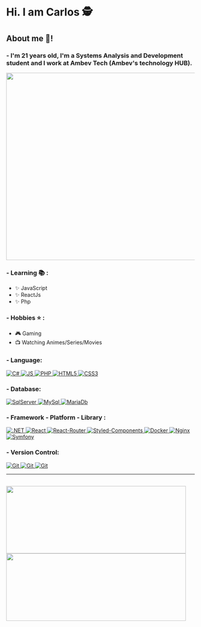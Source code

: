 # Hi. I am Carlos 🕵️

## About me 💬!
### - I'm 21 years old, I'm a Systems Analysis and Development student and I work at Ambev Tech (Ambev's technology HUB).
<div display: "inline_block">

<img src="https://i.gifer.com/origin/aa/aa26530a83a7e74357a120b0cfd8f818.gif" width="1000" height="500">

<p align="left">
  
### - Learning 📚 :
- ✨ JavaScript 
- ✨ ReactJs
- ✨ Php
  
### - Hobbies ⭐ :
- 🎮 Gaming
- 📺 Watching Animes/Series/Movies
 </p>
 
### - Language:

<a href="#">
   <img src="https://img.shields.io/badge/C%23-239120?style=for-the-badge&logo=c-sharp&logoColor=white" alt="C#">
</a>

<a href="#">
   <img src="https://img.shields.io/badge/JavaScript-F7DF1E?style=for-the-badge&logo=javascript&logoColor=black" alt="JS">
</a>

<a href="#">
   <img src="https://img.shields.io/badge/PHP-777BB4?style=for-the-badge&logo=php&logoColor=white" alt="PHP">
</a>

<a href="#">
   <img src="https://img.shields.io/badge/HTML5-E34F26?style=for-the-badge&logo=html5&logoColor=white" alt="HTML5">
</a>

<a href="#">
   <img src="https://img.shields.io/badge/CSS3-1572B6?style=for-the-badge&logo=css3&logoColor=white" alt="CSS3">
</a>

### - Database:

<a href="#">
   <img src="https://img.shields.io/badge/Microsoft%20SQL%20Sever-CC2927?style=for-the-badge&logo=microsoft%20sql%20server&logoColor=white" alt="SqlServer">
</a>

<a href="#">
   <img src="https://img.shields.io/badge/MySQL-00000F?style=for-the-badge&logo=mysql&logoColor=white" alt="MySql">
</a>

<a href="#">
   <img src="https://img.shields.io/badge/MariaDB-003545?style=for-the-badge&logo=mariadb&logoColor=white" alt="MariaDb">
</a>

### - Framework - Platform - Library :

<a href="#">
   <img src="https://img.shields.io/badge/.NET-512BD4?style=for-the-badge&logo=dotnet&logoColor=white" alt=".NET">
</a>

<a href="#">
   <img src="https://img.shields.io/badge/React-20232A?style=for-the-badge&logo=react&logoColor=61DAFB" alt="React">
</a>

<a href="#">
   <img src="https://img.shields.io/badge/React_Router-CA4245?style=for-the-badge&logo=react-router&logoColor=white" alt="React-Router">
</a>

<a href="#">
   <img src="https://img.shields.io/badge/styled--components-DB7093?style=for-the-badge&logo=styled-components&logoColor=white" alt="Styled-Components">
</a>


<a href="#">
   <img src="https://img.shields.io/badge/Docker-2CA5E0?style=for-the-badge&logo=docker&logoColor=white" alt="Docker">
</a>

<a href="#">
   <img src="https://img.shields.io/badge/Nginx-009639?style=for-the-badge&logo=nginx&logoColor=white" alt="Nginx">
</a>

<a href="#">
   <img src="https://img.shields.io/badge/Symfony-000000?style=for-the-badge&logo=Symfony&logoColor=white" alt="Symfony">
</a>



### - Version Control:

<a href="#">
   <img src="https://img.shields.io/badge/git-%23F05033.svg?style=for-the-badge&logo=git&logoColor=white" alt="Git">
</a>

<a href="#">
   <img src="https://img.shields.io/badge/gitlab-%23181717.svg?style=for-the-badge&logo=gitlab&logoColor=white" alt="Git">
</a>

<a href="#">
   <img src="https://img.shields.io/badge/github-%23121011.svg?style=for-the-badge&logo=github&logoColor=white" alt="Git">
</a>

<hr>

</div>

</br>

<div display: "inline_block">
<img src="https://github-readme-stats.vercel.app/api?username=CarlosHPires&theme=dark&include_all_commits=true&show_icons=true" width="480" height="180"  />
<img src="https://github-readme-stats.vercel.app/api/top-langs/?username=CarlosHPires&layout=compact&langs_count=16&theme=dark" width="480" height="180" />

</div>

